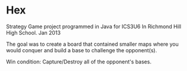 # Hex
Strategy Game project programmed in Java for ICS3U6 In Richmond Hill High School. Jan 2013

The goal was to create a board that contained smaller maps where you would conquer and build a base to challenge the opponent(s).

Win condition: Capture/Destroy all of the opponent's bases.

